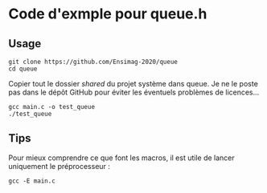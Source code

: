 # Code d'exmple pour queue.h
## Usage
```
git clone https://github.com/Ensimag-2020/queue
cd queue
```
Copier tout le dossier *shared* du projet système dans queue. Je ne le poste pas dans le dépôt GitHub pour éviter les éventuels problèmes de licences...
```
gcc main.c -o test_queue
./test_queue
```
## Tips
Pour mieux comprendre ce que font les macros, il est utile de lancer uniquement le préprocesseur :
```
gcc -E main.c
```
